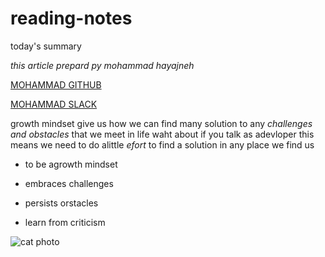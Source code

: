 # reading-notes
today's summary

*this article prepard py mohammad hayajneh*

[MOHAMMAD GITHUB](https://github.com/mohammadhayajneh2014)

[MOHAMMAD SLACK](https://ltuc-asac.slack.com/archives/D01SAFNES9F)

growth mindset give us how we can find many solution to any *challenges and obstacles*
that we meet in life waht about if you talk as adevloper this means we need to do alittle *efort*
to find a solution in any place we find us 

* to be agrowth mindset

- embraces challenges

- persists orstacles

- learn from criticism

![cat photo](https://user-images.githubusercontent.com/81149478/112149091-49fdad00-8be7-11eb-88f2-944e4247abbe.png)
